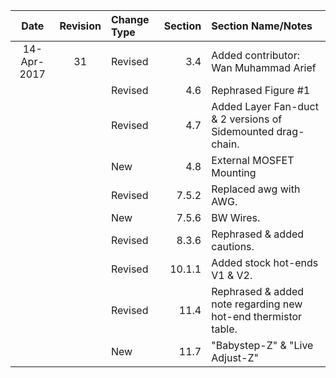 | Date | Revision | Change Type | Section | Section Name/Notes |
| :---: | :---: | :--- | ---: | :--- |
| 14-Apr-2017 | 31 | Revised | 3.4 | Added contributor: Wan Muhammad Arief |
|  |  | Revised | 4.6 | Rephrased Figure \#1 |
|  |  | Revised | 4.7 | Added Layer Fan-duct & 2 versions of Sidemounted drag-chain. |
|  |  | New | 4.8 | External MOSFET Mounting |
|  |  | Revised | 7.5.2 | Replaced awg with AWG. |
|  |  | New | 7.5.6 | BW Wires. |
|  |  | Revised | 8.3.6 | Rephrased & added cautions. |
|  |  | Revised | 10.1.1 | Added stock hot-ends V1 & V2. |
|  |  | Revised | 11.4 | Rephrased & added note regarding new hot-end thermistor table. |
|  |  | New | 11.7 | "Babystep-Z" & "Live Adjust-Z" |



